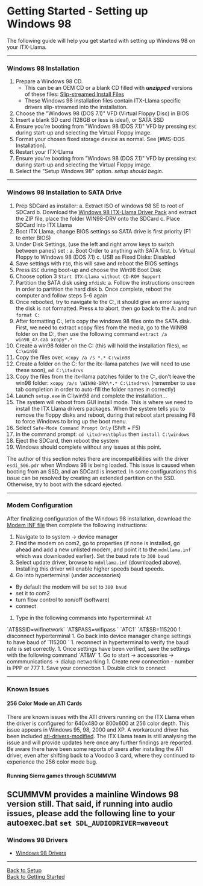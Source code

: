 # Getting Started - Setting up Windows 98

The following guide will help you get started with setting up Windows 98 on your ITX-Llama. 

---

### Windows 98 Installation

1. Prepare a Windows 98 CD.
    * This can be an OEM CD or a blank CD filled with **_unzipped_** versions of these files: 
    [Slip-streamed Install Files][os-win98-archive]
    * These Windows 98 installation files contain ITX-Llama specific drivers slip-streamed into the installation.
1. Choose the "Windows 98 (DOS 7.1)" VFD (Virtual Floppy Disc) in BIOS
1. Insert a blank SD card (128GB or less is ideal), or SATA SSD
1. Ensure you're booting from "Windows 98 (DOS 7.1)" VFD by pressing `ESC` during start-up and selecting the Virtual Floppy image.
1. Format your chosen fixed storage device as normal. See [#MS-DOS Installation].
1. Restart your ITX-Llama
1. Ensure you're booting from "Windows 98 (DOS 7.1)" VFD by pressing `ESC` during start-up and selecting the Virtual Floppy image.
1. Select the "Setup Windows 98" option.  _setup should begin._

---

### Windows 98 Installation to SATA Drive
1. Prep SDCard as installer:
    a.  Extract ISO of windows 98 SE to root of SDCard
    b.  Download the [Windows 98 ITX-Llama Driver Pack][win98-driverpack] and extract the ZIP file, place the folder WIN98-DRV onto the SDCard
    c.  Place SDCard into ITX Llama
1. Boot ITX Llama, change BIOS settings so SATA drive is first priority (F1 to enter BIOS)
1. Under Disk Settings, (use the left and right arrow keys to switch between panes) set :
    a.  Boot Order to anything with SATA first. 
    b.  Virtual Floppy to Windows 98 (DOS 7.1)
    c.  USB as Fixed Disks: Disabled
1. Save settings with `F10`, this will save and reboot the BIOS settings
1. Press `ESC` during boot-up and choose the Win98 Boot Disk
1. Choose option 3 `Start ITX-Llama without CD-ROM Support`
1. Partition the SATA disk using `xfdisk`:
    a.  Follow the instructions onscreen in order to partition the hard disk
    b.  Once complete, reboot the computer and follow steps 5-6 again
1. Once rebooted, try to navigate to the C:, it should give an error saying the disk is not formatted. Press `A` to abort, then go back to the A: and run `format C:`
1. After formatting C:, let’s copy the windows 98 files onto the SATA disk. First, we need to extract xcopy  files from the media, go to the WIN98 folder on the D:, then use the following command `extract /a win98_47.cab xcopy*.*`
1. Create a win98 folder on the C: (this will hold the installation files), `md C:\win98`
1. Copy the files over, `xcopy /a /s *.* C:\win98 `
1. Create a folder on the C: for the itx-llama patches (we will need to use these soon), `md C:\itxdrvs`
1. Copy the files from the itx-llama patches folder to the C:, don’t leave the win98 folder: `xcopy /a/s \WIN98-DRV\*.* C:\itxdrvs\` (remember to use tab completion in order to auto-fill the folder names in correctly)
1. Launch `setup.exe` in C:\win98 and complete the installation...
1. The system will reboot from GUI install mode. This is where we need to install the ITX Llama drivers packages. When the system tells you to remove the floppy disks and reboot, during that reboot start pressing F8 to force Windows to bring up the boot menu. 
1. Select `Safe-Mode Command Prompt Only` (Shift + F5)
1. In the command prompt: `cd \itxdrvs\tbplus` then `install C:\windows`
1. Eject the SDCard, then reboot the system
1. Windows should complete without any issues at this point. 

The author of this section notes there are incompatibilities with the driver `esdi_506.pdr` when Windows 98 is being loaded. This issue is caused when booting from an SSD, and an SDCard is inserted. In some configurations this issue can be resolved by creating an extended partition on the SSD. Otherwise, try to boot with the sdcard ejected.

---
### Modem Configuration
After finalizing configuration of the Windows 98 installation, download the [Modem INF file][mdmllama] then complete the following instructions:
1. Navigate to to system -> device manager
1. Find the modem on com2, go to properties (if none is installed, go ahead and add a new unlisted modem, and point it to the `mdmllama.inf` which was downloaded earlier). Set the baud rate to `300 baud`
1. Select update driver, browse to `mdmllama.inf` (downloaded above).
Installing this driver will enable higher speeds baud speeds.
1. Go into hyperterminal (under accessories)
- By default the modem will be set to `300 baud`
- set it to com2
- turn flow control to xon/off (software)
- connect 
1. Type in the following commands into hyperterminal:
`AT`
<should respond with OK> 
`AT$SSID=wifinetwork`
`AT$PASS=wifipass `
`ATC1`
`AT$SB=115200
1. disconnect hyperterminal
1. Go back into device manager change settings to have baud of `115200 `
1. reconnect in hyperterminal to verify the baud rate is set correctly.
1. Once settings have been verified, save the settings with the following command
`AT&W`
1. Go to start -> accessories -> commmunications -> dialup networking 
1. Create new connection 
- number is PPP or 777 
1. Save your connection 
1. Double click to connect 

---
### Known Issues
#### 256 Color Mode on ATI Cards
There are known issues with the ATI drivers running on the ITX Llama when the driver is configured for 640x480 or 800x600 at 256 color depth. This issue appears in Windows 95, 98, 2000 and XP. A workaround driver has been included [ati-drivers-modified](here). The ITX Llama team is still analysing the issue and will provide updates here once any further findings are reported. Be aware there have been some reports of users after installing the ATI driver, even after shifting back to a Voodoo 3 card, where they continued to experience the 256 color mode bug.

#### Running Sierra games through SCUMMVM
SCUMMVM provides a mainline Windows 98 version still. That said, if running into audio issues, please add the following line to your autoexec.bat
`set SDL_AUDIODRIVER=waveout`
---

### Windows 98 Drivers
* [Windows 98 Drivers](setup.md#windows-98-drivers)

---

[Back to Setup](setup.md) <br>
[Back to Getting Started](../getting-started.md)

[os-win98-archive]: https://archive.org/details/win-98-1
[win98-driverpack]: https://docs.retrodreams.ca/itxllama/binaries/WIN98-drivers/WIN98-DRV.ZIP
[itxllama-repo]: https://github.com/eivindbohler/itxllama/archive/refs/heads/main.zip
[Retrodreams]: https://retrodreams.ca/collections/all
[Retrodreams-FreeDOS]: https://retrodreams.ca/products/preloaded-microsd-card-with-freedos-goodies
[winworldpc-win98]: https://winworldpc.com/download/417d71c2-ae18-c39a-11c3-a4e284a2c3a5
[vogons-thread]: https://www.vogons.org/viewtopic.php?t=93480
[vogons-minidos]: https://www.vogons.org/viewtopic.php?p=1307896#p1307896
[mt32-pi]: https://github.com/dwhinham/mt32-pi
[mt32-pi-control]: https://github.com/gmcn42/mt32-pi-control/tree/main/dos_bin
[ati-drivers-modified]: https://docs.retrodreams.ca/itxllama/binaries/WIN98-drivers/llama-ATIDrivers-disable256Colors-6-2_wme_dd_cp_30314.zip
[mdmllama]: https://docs.retrodreams.ca/itxllama/binaries/WIN98-drivers/mdmllama.inf
